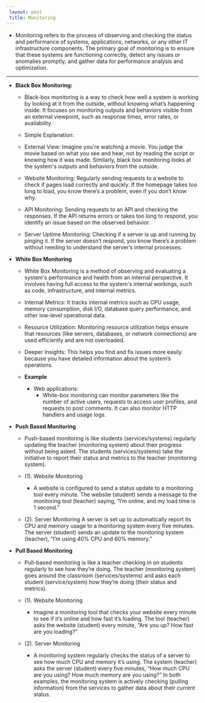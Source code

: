 ```yaml
---
 layout: post
 title: Monitoring
---
```


 - Monitoring refers to the process of observing and checking the status and performance of systems, applications, 
   networks, or any other IT infrastructure components. The primary goal of monitoring is to ensure that these systems are functioning correctly, detect any issues or anomalies promptly, and gather data for performance analysis and optimization.
 
 ---

  - **Black Box Monitoring:**

    - Black-box monitoring is a way to check how well a system is working by looking at it from the outside, without
      knowing what’s happening inside. It focuses on monitoring outputs and behaviors visible from an external viewpoint, such as response times, error rates, or availability.


    - Simple Explanation:

     - External View: Imagine you're watching a movie. You judge the movie based on what you see and hear, not by 
       reading the script or knowing how it was made. Similarly, black box monitoring looks at the system's outputs and behaviors from the outside.

     - Website Monitoring: Regularly sending requests to a website to check if pages load correctly and quickly.
                           If the homepage takes too long to load, you know there’s a problem, even if you don’t know why.

     - API Monitoring: Sending requests to an API and checking the responses. If the API returns errors or takes too 
                       long to respond, you identify an issue based on the observed behavior.

     - Server Uptime Monitoring: Checking if a server is up and running by pinging it. If the server doesn’t 
                                 respond, you know there’s a problem without needing to understand the server’s internal processes.


  - **White Box Monitoring**

    - White Box Monitoring is a method of observing and evaluating a system's performance and health from an internal
      perspective. It involves having full access to the system's internal workings, such as code, infrastructure, and internal metrics.

    - Internal Metrics: It tracks internal metrics such as CPU usage, memory consumption, disk I/O, database query 
                       performance, and other low-level operational data.

    - Resource Utilization: Monitoring resource utilization helps ensure that resources (like servers, databases,
                           or network connections) are used efficiently and are not overloaded.

    -  Deeper Insights: This helps you find and fix issues more easily because you have detailed information about 
                       the system’s operations.

     - **Example**
       - Web applications:
         - White-box monitoring can monitor parameters like the number of active users, requests to access user 
           profiles, and requests to post comments. It can also monitor HTTP handlers and usage logs.


  - **Push Based Monitoring**

    - Push-based monitoring is like students (services/systems) regularly updating the teacher (monitoring system) 
      about their progress without being asked. The students (services/systems) take the initiative to report their status and metrics to the teacher (monitoring system).

   
    - (1). Website Monitoring
       -   A website is configured to send a status update to a monitoring tool every minute. The website (student) 
          sends a message to the monitoring tool (teacher) saying, “I’m online, and my load time is 1 second.” 
        
        
    - (2). Server Monitoring
           A server is set up to automatically report its CPU and memory usage to a monitoring system every five  minutes. The server (student) sends an update to the monitoring system (teacher), “I’m using 40% CPU and 60% memory.”


  - **Pull Based Monitoring**
    - Pull-based monitoring is like a teacher checking in on students regularly to see how they’re doing. 
      The teacher (monitoring system) goes around the classroom (services/systems) and asks each student (service/system) how they’re doing (their status and metrics).


    - (1). Website Monitoring
      - Imagine a monitoring tool that checks your website every minute to see if it’s online and how fast it’s 
        loading. The tool (teacher) asks the website (student) every minute, “Are you up? How fast are you loading?” 


    - (2). Server Monitoring
      - A monitoring system regularly checks the status of a server to see how much CPU and memory it’s using. The 
        system (teacher) asks the server (student) every five minutes, “How much CPU are you using? How much memory are you using?” In both examples, the monitoring system is actively checking (pulling information) from the services to gather data about their current status.
   